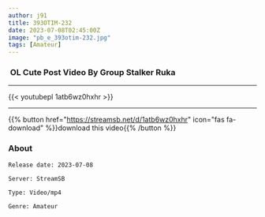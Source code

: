 ```yaml
---
author: j91
title: 393OTIM-232
date: 2023-07-08T02:45:00Z
image: "pb_e_393otim-232.jpg"
tags: [Amateur]
---
```


###  OL Cute Post Video By Group Stalker Ruka
___

{{< youtubepl 1atb6wz0hxhr >}}
___

{{% button href="https://streamsb.net/d/1atb6wz0hxhr" icon="fas fa-download" %}}download this video{{% /button %}}
### About

`Release date: 2023-07-08`

`Server: StreamSB`

`Type: Video/mp4`

`Genre:	Amateur`